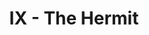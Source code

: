 ---
layout: 'layouts/arcana.html'
title: 'IX - The Hermit'
summary: 'A card symbolising self-reflection and isolation.'
displayOrder: 10
card:
    webp: 'images/major-arcana/the-hermit/Hermit.webp'
    jpg: 'images/major-arcana/the-hermit/Hermit.jpg'
    alt: 'The Hermit card. A man sits on the edge of a lake, under an aurora.'
    
meaning:
    general: 'The Hermit brings about reflection.'
    example: 'If you get this card, you are being told to take a moment and breathe. It is now time to look inward and start a journey of self-reflection and soul searching. You need to get a greater understanding of what it is you want and what your values are. Is your career going in the right direction? Are you happy in your relationship and where do you want to end up? How do you want to grow spiritually?'
keywords:
    - 'Spiritual Enlightenment'
    - 'Reflection'
    - 'Pause'
    - 'Solitude'

quote: 'Silence is a profound melody, for those who can hear it above all the noise.'
quoteby: 'Socrates'
---
